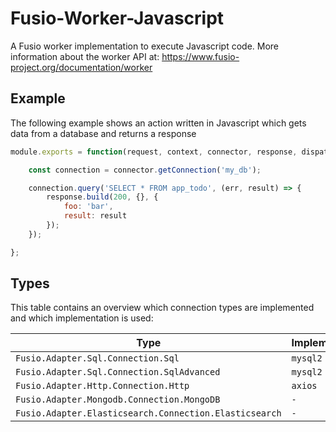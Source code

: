 
# Fusio-Worker-Javascript

A Fusio worker implementation to execute Javascript code.
More information about the worker API at:
https://www.fusio-project.org/documentation/worker

## Example

The following example shows an action written in Javascript which gets data
from a database and returns a response

```javascript
module.exports = function(request, context, connector, response, dispatcher, logger) {

    const connection = connector.getConnection('my_db');

    connection.query('SELECT * FROM app_todo', (err, result) => {
        response.build(200, {}, {
            foo: 'bar',
            result: result
        });
    });

};

```

## Types

This table contains an overview which connection types are implemented
and which implementation is used:

| Type | Implementation |
| ---- | -------------- |
| `Fusio.Adapter.Sql.Connection.Sql` | `mysql2`
| `Fusio.Adapter.Sql.Connection.SqlAdvanced` | `mysql2`
| `Fusio.Adapter.Http.Connection.Http` | `axios`
| `Fusio.Adapter.Mongodb.Connection.MongoDB` | `-`
| `Fusio.Adapter.Elasticsearch.Connection.Elasticsearch` | `-`

